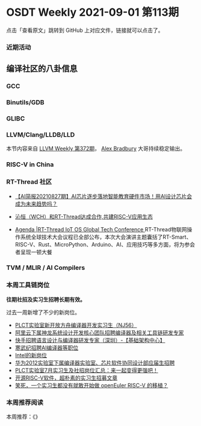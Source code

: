 # OSDT Weekly 2021-09-01 第113期

点击「查看原文」跳转到 GitHub 上对应文件，链接就可以点击了。

### 近期活动

## 编译社区的八卦信息

### GCC

### Binutils/GDB

### GLIBC

### LLVM/Clang/LLDB/LLD

本节内容来自 [LLVM Weekly 第372期](http://llvmweekly.org/issue/372)，
[Alex Bradbury](https://www.linkedin.com/in/alex-bradbury/) 大哥持续稳定输出。

### RISC-V in China

### RT-Thread 社区
- [【AI简报20210827期】AI芯片逐步落地智能教育硬件市场！用AI设计芯片会成为未来趋势吗？](https://mp.weixin.qq.com/s/cWqE3HOi4qKB7U211mNuyA)

- [沁恒（WCH）和RT-Thread达成合作,共建RISC-V应用生态](https://mp.weixin.qq.com/s/boLVkGxef7N-6BZjIOLyEA)

- [Agenda |RT-Thread IoT OS Global Tech Conference ](https://www.rt-thread.io/announcement.html) RT-Thread物联网操作系统全球技术大会议程已全部公布，本次大会演讲主题囊括了RT-Smart、RISC-V、Rust、MicroPython、Arduino、AI、应用技巧等多方面，将为参会者呈现一顿大餐

### TVM / MLIR / AI Compilers

### 本周工具链岗位

**往期社招及实习生招聘长期有效。**

 过去一周新增了不少的新岗位。

- [PLCT实验室新开放方舟编译器开发实习生（NJ56）](https://mp.weixin.qq.com/s/lPp5RvjYhpDIGsp-luLzKQ)
- [阿里云下属神龙系统设计开发核心团队招聘编译器及相关工具链研发专家](https://mp.weixin.qq.com/s/h3ELBXBHfNjZCyCRixqnOQ)
- [快手招聘语言设计与编译器研发专家（深圳）-【基础架构中心】](https://mp.weixin.qq.com/s/QTWnlaBFtWQ3YThHJSIhbA)
- [寒武纪招聘AI编译器等职位](https://mp.weixin.qq.com/s/LWpDXEA2rJ1wx9mr8XoWxw)
- [Intel的新岗位](https://mp.weixin.qq.com/s/xs-deMCI4ob7WX0vIRZMZw)
- [华为2012实验室下属编译器实验室、芯片软件协同设计部应届生招聘](https://mp.weixin.qq.com/s/dMkGkbgNvW--D6fLthfoPA)
- [PLCT实验室7月实习生及社招岗位汇总：来一起变得更强吧！](https://mp.weixin.qq.com/s/lL5_L2oh-kNvP8wHMARSAg)
- [开源RISC-V软件，超朴素的实习生招募文章](https://mp.weixin.qq.com/s/ETtlYTHa_41SYrxpSuh_sw)
- [笑死，一个实习生都没有就敢开始做 openEuler RISC-V 的移植？](https://mp.weixin.qq.com/s/x_LUxu1dJTaN6VS7DU6xsg)

### 本周推荐阅读

本周推荐：《》
